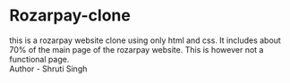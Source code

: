 # Rozarpay-clone
this is a rozarpay website clone using only html and css. It includes about 70% of the main page of the rozarpay website. This is however not a functional page.<br>
Author - Shruti Singh
